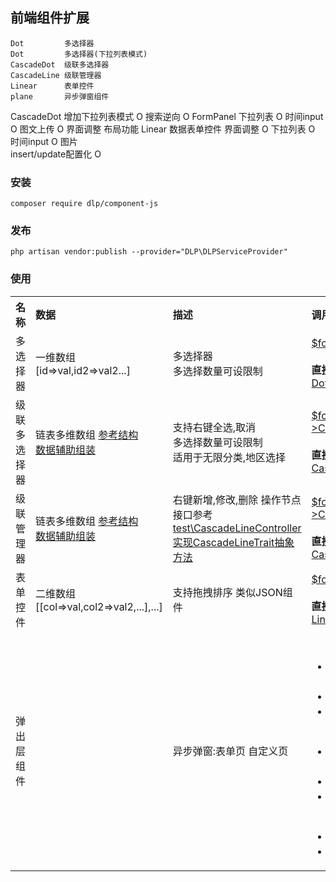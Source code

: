 ## 前端组件扩展
    Dot         多选择器   
    Dot         多选择器(下拉列表模式)
    CascadeDot  级联多选择器
    CascadeLine 级联管理器
    Linear      表单控件   
    plane       异步弹窗组件


  CascadeDot 
  	增加下拉列表模式	O
  	搜索逆向		O
  FormPanel 
  	下拉列表		O
  	 时间input  	O
  	 图文上传		O
  	 界面调整
  	 布局功能
  Linear 数据表单控件 
  	界面调整  		O
  	下拉列表 		O
  	时间input  	O
  	图片 		 
  	insert/update配置化  O  
### 安装
```shell script
composer require dlp/component-js
```
### 发布
```shell script
php artisan vendor:publish --provider="DLP\DLPServiceProvider"
```

### 使用
<table> 
    <tr>
        <th style="text-align:left;">名称</td>
        <th style="text-align:left;">数据</td>
        <th style="text-align:left;">描述</td>
        <th style="text-align:left;">调用</td>
    </tr>
    <tr>
        <td style="text-align:left;">多选择器</td>
        <td style="text-align:left;">一维数组<br/>[id=>val,id2=>val2...]</td>
        <td style="text-align:left;">多选择器<br/>多选择数量可设限制</td>
        <td style="text-align:left;"><a target="_blank" href='https://github.com/laravel-admin-extensions/component-js/blob/main/test/example.php#L134'>$form->Dot</a><br/><br/><b>直接调用</b>:<br/><a target="_blank" href='https://github.com/laravel-admin-extensions/component-js/blob/main/src/Widget/Dot.php#L38'>Dot::panel</a></td>
    </tr>
    <tr>
        <td style="text-align:left;">级联多选择器</td>
        <td style="text-align:left;">链表多维数组 <a target="_blank" href='https://github.com/laravel-admin-extensions/component-js/blob/main/test/example.php#L202'>参考结构</a>
        <br/>
        <a target="_blank" href='https://github.com/laravel-admin-extensions/component-js/blob/main/test/example.php#L143'>数据辅助组装</a><br/>
        </td>
        <td style="text-align:left;">支持右键全选,取消<br/>多选择数量可设限制<br/>适用于无限分类,地区选择</td>
        <td style="text-align:left;"><a target="_blank" href='https://github.com/laravel-admin-extensions/component-js/blob/main/test/example.php#L152'>$form->CascadeDot</a><br/><br/><b>直接调用</b>:<br/><a target="_blank" href='https://github.com/laravel-admin-extensions/component-js/blob/main/src/Widget/CascadeDot.php#L38'>CascadeDot::panel</a></td>
    </tr>
    <tr>
        <td style="text-align:left;">级联管理器</td>
        <td style="text-align:left;">链表多维数组 <a target="_blank" href='https://github.com/laravel-admin-extensions/component-js/blob/main/test/example.php#L202'>参考结构</a>
        <br/>
        <a target="_blank" href='https://github.com/laravel-admin-extensions/component-js/blob/main/test/example.php#L181'>数据辅助组装</a><br/>
        </td>
        <td style="text-align:left;">右键新增,修改,删除 操作节点接口参考<a target="_blank" href='https://github.com/laravel-admin-extensions/component-js/blob/main/test/CascadeLineController.php#L8'>test\CascadeLineController</a><br/><a target="_blank" href='https://github.com/laravel-admin-extensions/component-js/blob/main/test/CascadeLineController.php#L13'>实现CascadeLineTrait抽象方法</a></td>
        <td style="text-align:left;"><a target="_blank" href='https://github.com/laravel-admin-extensions/component-js/blob/main/test/example.php#L189'>$form->CascadeLine</a><br/><br/><b>直接调用</b>:<br/><a target="_blank" href='https://github.com/laravel-admin-extensions/component-js/blob/main/src/Widget/CascadeLine.php#L36'>CascadeLine::panel</a></td>
    </tr>
    <tr>
        <td style="text-align:left;">表单控件</td>
        <td style="text-align:left;">二维数组<br/>[[col=>val,col2=>val2,...],...]</td>
        <td style="text-align:left;">支持拖拽排序 类似JSON组件</td>
        <td style="text-align:left;"><a target="_blank" href='https://github.com/laravel-admin-extensions/component-js/blob/main/test/example.php#L164'>$form->Linear</a><br/><br/><b>直接调用</b>:<br/><a target="_blank" href='https://github.com/laravel-admin-extensions/component-js/blob/main/src/Widget/Linear.php#L49'>Linear::panel</a></td>
    </tr>
    <tr>
        <td style="text-align:left;">弹出层组件</td>
        <td style="text-align:left;"></td>
        <td style="text-align:left;">异步弹窗:表单页 自定义页</td>
        <td style="text-align:left;">
         <ul>
            例.新增表单
            <li><a target="_blank" href='https://github.com/laravel-admin-extensions/component-js/blob/main/test/example.php#L53'>grid头创建新增按钮</a></li>
            <li><a target="_blank" href='https://github.com/laravel-admin-extensions/component-js/blob/main/test/example.php#L78'>create渲染</a></li>
            <li><a target="_blank" href='https://github.com/laravel-admin-extensions/component-js/blob/main/test/example.php#L82'>数据处理store</a></li>
        </ul>
        <ul>
            例.修改表单
            <li><a target="_blank" href='https://github.com/laravel-admin-extensions/component-js/blob/main/test/example.php#L68'>grid行创建修改按钮</a></li>
            <li><a target="_blank" href='https://github.com/laravel-admin-extensions/component-js/blob/main/test/example.php#L101'>edit渲染</a></li>
            <li><a target="_blank" href='https://github.com/laravel-admin-extensions/component-js/blob/main/test/example.php#L105'>数据处理update</a></li>
        </ul>
        <ul>
            例.自定义页
            <li><a target="_blank" href='https://github.com/laravel-admin-extensions/component-js/blob/main/test/example.php#L69'>grid行创建按钮</a></li>
            <li><a target="_blank" href='https://github.com/laravel-admin-extensions/component-js/blob/main/test/example.php#L198'>渲染</a></li>
        </ul>
    </tr>
</table>

